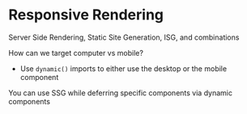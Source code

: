 # Responsive Rendering

Server Side Rendering, Static Site Generation, ISG, and combinations

How can we target computer vs mobile?
- Use `dynamic()` imports to either use the desktop or the mobile component

You can use SSG while deferring specific components via dynamic components
